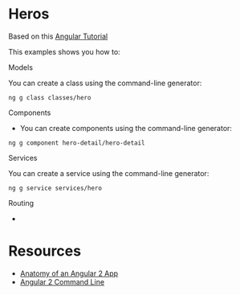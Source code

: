 # Heros

Based on this [Angular Tutorial](https://angular.io/docs/ts/latest/tutorial/toh-pt4.html)


This examples shows you how to:


Models

You can create a class using the command-line generator:
```language-javascript
ng g class classes/hero
```


Components

* You can create components using the command-line generator:

```language-javascript
ng g component hero-detail/hero-detail
```

Services

You can create a service using the command-line generator:

```language-javascript
ng g service services/hero
```


Routing

* 




# Resources

* [Anatomy of an Angular 2 App](http://www.chrisjmendez.com/2016/12/21/anatomy-of-an-angular-2-app/)
* [Angular 2 Command Line](https://cli.angular.io/)